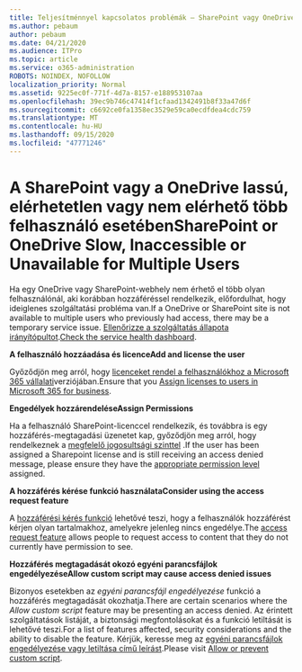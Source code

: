 ```yaml
---
title: Teljesítménnyel kapcsolatos problémák – SharePoint vagy OneDrive
ms.author: pebaum
author: pebaum
ms.date: 04/21/2020
ms.audience: ITPro
ms.topic: article
ms.service: o365-administration
ROBOTS: NOINDEX, NOFOLLOW
localization_priority: Normal
ms.assetid: 9225ec0f-771f-4d7a-8157-e188953107aa
ms.openlocfilehash: 39ec9b746c47414f1cfaad1342491b8f33a47d6f
ms.sourcegitcommit: c6692ce0fa1358ec3529e59ca0ecdfdea4cdc759
ms.translationtype: MT
ms.contentlocale: hu-HU
ms.lasthandoff: 09/15/2020
ms.locfileid: "47771246"
---
```

# <a name="sharepoint-or-onedrive-slow-inaccessible-or-unavailable-for-multiple-users"></a><span data-ttu-id="c2d09-102">A SharePoint vagy a OneDrive lassú, elérhetetlen vagy nem elérhető több felhasználó esetében</span><span class="sxs-lookup"><span data-stu-id="c2d09-102">SharePoint or OneDrive Slow, Inaccessible or Unavailable for Multiple Users</span></span>

<span data-ttu-id="c2d09-103">Ha egy OneDrive vagy SharePoint-webhely nem érhető el több olyan felhasználónál, aki korábban hozzáféréssel rendelkezik, előfordulhat, hogy ideiglenes szolgáltatási probléma van.</span><span class="sxs-lookup"><span data-stu-id="c2d09-103">If a OneDrive or SharePoint site is not available to multiple users who previously had access, there may be a temporary service issue.</span></span> <span data-ttu-id="c2d09-104">[Ellenőrizze a szolgáltatás állapota irányítópultot](https://portal.office.com/adminportal/home#/servicehealth).</span><span class="sxs-lookup"><span data-stu-id="c2d09-104">[Check the service health dashboard](https://portal.office.com/adminportal/home#/servicehealth).</span></span>

<span data-ttu-id="c2d09-105">**A felhasználó hozzáadása és licence**</span><span class="sxs-lookup"><span data-stu-id="c2d09-105">**Add and license the user**</span></span>

<span data-ttu-id="c2d09-106">Győződjön meg arról, hogy [licenceket rendel a felhasználókhoz a Microsoft 365 vállalati](https://docs.microsoft.com/microsoft-365/admin/add-users/add-users)verziójában.</span><span class="sxs-lookup"><span data-stu-id="c2d09-106">Ensure that you [Assign licenses to users in Microsoft 365 for business](https://docs.microsoft.com/microsoft-365/admin/add-users/add-users).</span></span>


<span data-ttu-id="c2d09-107">**Engedélyek hozzárendelése**</span><span class="sxs-lookup"><span data-stu-id="c2d09-107">**Assign Permissions**</span></span>

<span data-ttu-id="c2d09-108">Ha a felhasználó SharePoint-licenccel rendelkezik, és továbbra is egy hozzáférés-megtagadási üzenetet kap, győződjön meg arról, hogy rendelkeznek a [megfelelő jogosultsági szinttel](https://docs.microsoft.com/sharepoint/understanding-permission-levels) .</span><span class="sxs-lookup"><span data-stu-id="c2d09-108">If the user has been assigned a Sharepoint license and is still receiving an access denied message, please ensure they have the [appropriate permission level](https://docs.microsoft.com/sharepoint/understanding-permission-levels) assigned.</span></span>

<span data-ttu-id="c2d09-109">**A hozzáférés kérése funkció használata**</span><span class="sxs-lookup"><span data-stu-id="c2d09-109">**Consider using the access request feature**</span></span>

<span data-ttu-id="c2d09-110">A [hozzáférési kérés funkció](https://support.office.com/article/Set-up-and-manage-access-requests-94B26E0B-2822-49D4-929A-8455698654B3) lehetővé teszi, hogy a felhasználók hozzáférést kérjen olyan tartalmakhoz, amelyekre jelenleg nincs engedélye.</span><span class="sxs-lookup"><span data-stu-id="c2d09-110">The [access request feature](https://support.office.com/article/Set-up-and-manage-access-requests-94B26E0B-2822-49D4-929A-8455698654B3) allows people to request access to content that they do not currently have permission to see.</span></span>

<span data-ttu-id="c2d09-111">**Hozzáférés megtagadását okozó egyéni parancsfájlok engedélyezése**</span><span class="sxs-lookup"><span data-stu-id="c2d09-111">**Allow custom script may cause access denied issues**</span></span>

<span data-ttu-id="c2d09-112">Bizonyos esetekben az *egyéni parancsfájl engedélyezése* funkció a hozzáférés megtagadását okozhatja.</span><span class="sxs-lookup"><span data-stu-id="c2d09-112">There are certain scenarios where the *Allow custom script* feature may be presenting an access denied.</span></span> <span data-ttu-id="c2d09-113">Az érintett szolgáltatások listáját, a biztonsági megfontolásokat és a funkció letiltását is lehetővé teszi.</span><span class="sxs-lookup"><span data-stu-id="c2d09-113">For a list of features affected, security considerations and the ability to disable the feature.</span></span> <span data-ttu-id="c2d09-114">Kérjük, keresse meg az [egyéni parancsfájlok engedélyezése vagy letiltása című leírást](https://docs.microsoft.com/sharepoint/allow-or-prevent-custom-script).</span><span class="sxs-lookup"><span data-stu-id="c2d09-114">Please visit [Allow or prevent custom script](https://docs.microsoft.com/sharepoint/allow-or-prevent-custom-script).</span></span>

